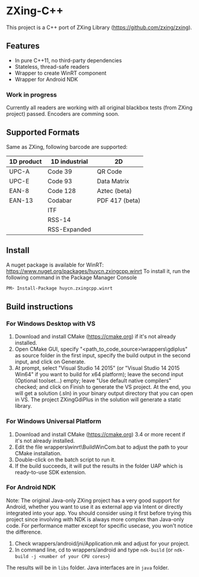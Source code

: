 # ZXing-C++

This project is a C++ port of ZXing Library (https://github.com/zxing/zxing).

## Features

* In pure C++11, no third-party dependencies
* Stateless, thread-safe readers
* Wrapper to create WinRT component
* Wrapper for Android NDK

### Work in progress

Currently all readers are working with all original blackbox tests (from ZXing project) passed.
Encoders are comming soon.

## Supported Formats

Same as ZXing, following barcode are supported:

| 1D product | 1D industrial | 2D
| ---------- | ------------- | --------------
| UPC-A      | Code 39       | QR Code
| UPC-E      | Code 93       | Data Matrix
| EAN-8      | Code 128      | Aztec (beta)
| EAN-13     | Codabar       | PDF 417 (beta)
|            | ITF           |
|            | RSS-14        |
|            | RSS-Expanded  |

## Install
A nuget package is available for WinRT: https://www.nuget.org/packages/huycn.zxingcpp.winrt
To install it, run the following command in the Package Manager Console
```sh
PM> Install-Package huycn.zxingcpp.winrt
```

## Build instructions
### For Windows Desktop with VS
1. Download and install CMake (https://cmake.org) if it's not already installed.
2. Open CMake GUI, specify "<path_to_code_source>\wrappers\gdiplus" as source folder in the first input, specify the build output in the second input, and click on Generate.
3. At prompt, select "Visual Studio 14 2015" (or "Visual Studio 14 2015 Win64" if you want to build for x64 platform); leave the second input (Optional toolset...) empty; leave "Use default native compilers" checked; and click on Finish to generate the VS project. At the end, you will get a solution (.sln) in your binary output directory that you can open in VS. The project ZXingGdiPlus in the solution will generate a static library.

### For Windows Universal Platform
1. Download and install CMake (https://cmake.org) 3.4 or more recent if it's not already installed.
2. Edit the file wrappers\winrt\BuildWinCom.bat to adjust the path to your CMake installation.
3. Double-click on the batch script to run it.
4. If the build succeeds, it will put the results in the folder UAP which is ready-to-use SDK extension.

### For Android NDK
Note: The original Java-only ZXing project has a very good support for Android, whether you want to use it
as external app via Intent or directly integrated into your app. You should consider using it first before
trying this project since involving with NDK is always more complex than Java-only code. For performance matter
except for specific usecase, you won't notice the difference.

1. Check wrappers/android/jni/Application.mk and adjust for your project.
2. In command line, cd to wrappers/android and type `ndk-build` (or `ndk-build -j <number of your CPU cores>`)

The results will be in `libs` folder. Java interfaces are in `java` folder.
